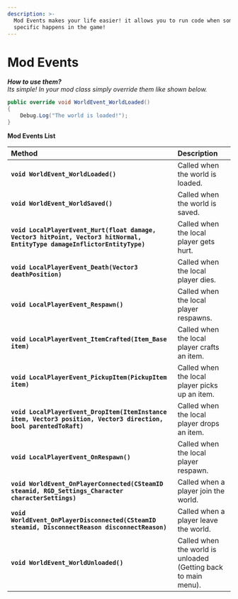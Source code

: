 ```yaml
---
description: >-
  Mod Events makes your life easier! it allows you to run code when something
  specific happens in the game!
---
```


# Mod Events

_**How to use them?**  
Its simple! In your mod class simply override them like shown below._

```csharp
public override void WorldEvent_WorldLoaded()
{
    Debug.Log("The world is loaded!");
}
```

**Mod Events List**

| Method | Description |
| :--- | :--- |
| **`void WorldEvent_WorldLoaded()`** | Called when the world is loaded. |
| **`void WorldEvent_WorldSaved()`** | Called when the world is saved. |
| **`void LocalPlayerEvent_Hurt(float damage, Vector3 hitPoint, Vector3 hitNormal, EntityType damageInflictorEntityType)`** | Called when the local player gets hurt. |
| **`void LocalPlayerEvent_Death(Vector3 deathPosition)`** | Called when the local player dies. |
| **`void LocalPlayerEvent_Respawn()`** | Called when the local player respawns. |
| **`void LocalPlayerEvent_ItemCrafted(Item_Base item)`** | Called when the local player crafts an item. |
| **`void LocalPlayerEvent_PickupItem(PickupItem item)`** | Called when the local player picks up an item. |
| **`void LocalPlayerEvent_DropItem(ItemInstance item, Vector3 position, Vector3 direction, bool parentedToRaft)`** | Called when the local player drops an item. |
| **`void LocalPlayerEvent_OnRespawn()`** | Called when the local player respawn. |
| **`void WorldEvent_OnPlayerConnected(CSteamID steamid, RGD_Settings_Character characterSettings)`** | Called when a player join the world. |
| **`void WorldEvent_OnPlayerDisconnected(CSteamID steamid, DisconnectReason disconnectReason)`** | Called when a player leave the world. |
| **`void WorldEvent_WorldUnloaded()`** | Called when the world is unloaded \(Getting back to main menu\). |

